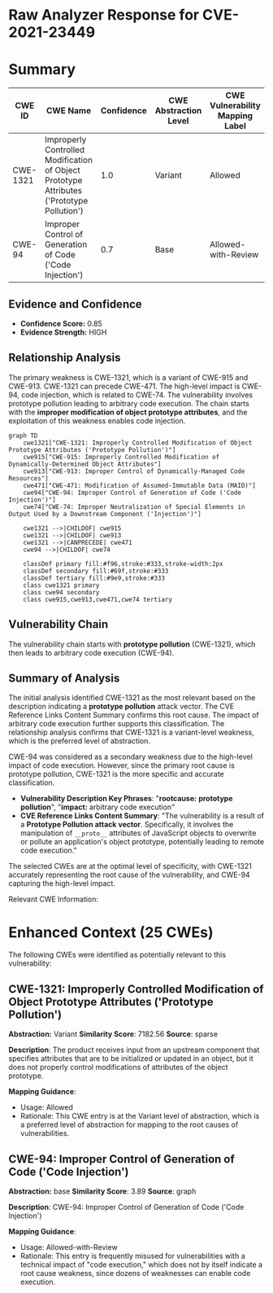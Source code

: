 # Raw Analyzer Response for CVE-2021-23449

# Summary
| CWE ID | CWE Name | Confidence | CWE Abstraction Level | CWE Vulnerability Mapping Label | CWE-Vulnerability Mapping Notes |
|---|---|---|---|---|---|
| CWE-1321 | Improperly Controlled Modification of Object Prototype Attributes ('Prototype Pollution') | 1.0 | Variant | Allowed | Primary CWE |
| CWE-94 | Improper Control of Generation of Code ('Code Injection') | 0.7 | Base | Allowed-with-Review | Secondary CWE |

## Evidence and Confidence

*   **Confidence Score:** 0.85
*   **Evidence Strength:** HIGH

## Relationship Analysis
The primary weakness is CWE-1321, which is a variant of CWE-915 and CWE-913. CWE-1321 can precede CWE-471. The high-level impact is CWE-94, code injection, which is related to CWE-74. The vulnerability involves prototype pollution leading to arbitrary code execution. The chain starts with the **improper modification of object prototype attributes**, and the exploitation of this weakness enables code injection.

```mermaid
graph TD
    cwe1321["CWE-1321: Improperly Controlled Modification of Object Prototype Attributes ('Prototype Pollution')"]
    cwe915["CWE-915: Improperly Controlled Modification of Dynamically-Determined Object Attributes"]
    cwe913["CWE-913: Improper Control of Dynamically-Managed Code Resources"]
    cwe471["CWE-471: Modification of Assumed-Immutable Data (MAID)"]
    cwe94["CWE-94: Improper Control of Generation of Code ('Code Injection')"]
    cwe74["CWE-74: Improper Neutralization of Special Elements in Output Used by a Downstream Component ('Injection')"]

    cwe1321 -->|CHILDOF| cwe915
    cwe1321 -->|CHILDOF| cwe913
    cwe1321 -->|CANPRECEDE| cwe471
    cwe94 -->|CHILDOF| cwe74

    classDef primary fill:#f96,stroke:#333,stroke-width:2px
    classDef secondary fill:#69f,stroke:#333
    classDef tertiary fill:#9e9,stroke:#333
    class cwe1321 primary
    class cwe94 secondary
    class cwe915,cwe913,cwe471,cwe74 tertiary
```

## Vulnerability Chain
The vulnerability chain starts with **prototype pollution** (CWE-1321), which then leads to arbitrary code execution (CWE-94).

## Summary of Analysis
The initial analysis identified CWE-1321 as the most relevant based on the description indicating a **prototype pollution** attack vector. The CVE Reference Links Content Summary confirms this root cause. The impact of arbitrary code execution further supports this classification. The relationship analysis confirms that CWE-1321 is a variant-level weakness, which is the preferred level of abstraction.

CWE-94 was considered as a secondary weakness due to the high-level impact of code execution. However, since the primary root cause is prototype pollution, CWE-1321 is the more specific and accurate classification.

*   **Vulnerability Description Key Phrases**: "**rootcause:** **prototype pollution**", "**impact:** arbitrary code execution"
*   **CVE Reference Links Content Summary**: "The vulnerability is a result of a **Prototype Pollution attack vector**. Specifically, it involves the manipulation of `__proto__` attributes of JavaScript objects to overwrite or pollute an application's object prototype, potentially leading to remote code execution."

The selected CWEs are at the optimal level of specificity, with CWE-1321 accurately representing the root cause of the vulnerability, and CWE-94 capturing the high-level impact.

Relevant CWE Information:

# Enhanced Context (25 CWEs)
The following CWEs were identified as potentially relevant to this vulnerability:

## CWE-1321: Improperly Controlled Modification of Object Prototype Attributes ('Prototype Pollution')
**Abstraction:** Variant
**Similarity Score**: 7182.56
**Source**: sparse

**Description**:
The product receives input from an upstream component that specifies attributes that are to be initialized or updated in an object, but it does not properly control modifications of attributes of the object prototype.

**Mapping Guidance**:
- Usage: Allowed
- Rationale: This CWE entry is at the Variant level of abstraction, which is a preferred level of abstraction for mapping to the root causes of vulnerabilities.

## CWE-94: Improper Control of Generation of Code ('Code Injection')
**Abstraction:** base
**Similarity Score**: 3.89
**Source**: graph

**Description**:
CWE-94: Improper Control of Generation of Code ('Code Injection')

**Mapping Guidance**:
- Usage: Allowed-with-Review
- Rationale: This entry is frequently misused for vulnerabilities with a technical impact of "code execution," which does not by itself indicate a root cause weakness, since dozens of weaknesses can enable code execution.
